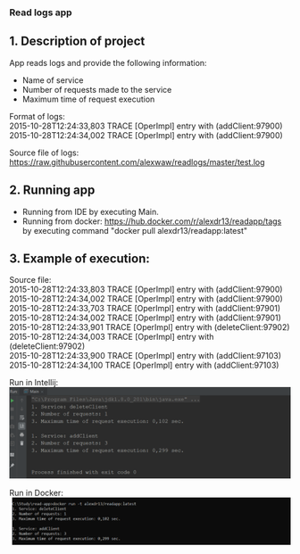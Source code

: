 ### Read logs app

## 1. Description of project
App reads logs and provide the following information:
- Name of service
- Number of requests made to the service
- Maximum time of request execution

Format of logs:  
2015-10-28T12:24:33,803 TRACE [OperImpl] entry with (addClient:97900)  
2015-10-28T12:24:34,002 TRACE [OperImpl] entry with (addClient:97900)  

Source file of logs: https://raw.githubusercontent.com/alexwaw/readlogs/master/test.log

## 2. Running app
- Running from IDE by executing Main.
- Running from docker: https://hub.docker.com/r/alexdr13/readapp/tags by executing command "docker pull alexdr13/readapp:latest"

## 3. Example of execution:

Source file:  
2015-10-28T12:24:33,803 TRACE [OperImpl] entry with (addClient:97900)  
2015-10-28T12:24:34,002 TRACE [OperImpl] entry with (addClient:97900)  
2015-10-28T12:24:33,703 TRACE [OperImpl] entry with (addClient:97901)  
2015-10-28T12:24:34,002 TRACE [OperImpl] entry with (addClient:97901)  
2015-10-28T12:24:33,901 TRACE [OperImpl] entry with (deleteClient:97902)  
2015-10-28T12:24:34,003 TRACE [OperImpl] entry with (deleteClient:97902)  
2015-10-28T12:24:33,900 TRACE [OperImpl] entry with (addClient:97103)  
2015-10-28T12:24:34,100 TRACE [OperImpl] entry with (addClient:97103)  

Run in Intellij:
![alt text](https://github.com/alexwaw/readlogs/blob/master/intellij.png?raw=true)

Run in Docker:
![alt text](https://github.com/alexwaw/readlogs/blob/master/docker.png?raw=true)
